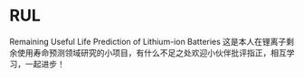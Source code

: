 # RUL
Remaining Useful Life Prediction of Lithium-ion Batteries
这是本人在锂离子剩余使用寿命预测领域研究的小项目，有什么不足之处欢迎小伙伴批评指正，相互学习，一起进步！
